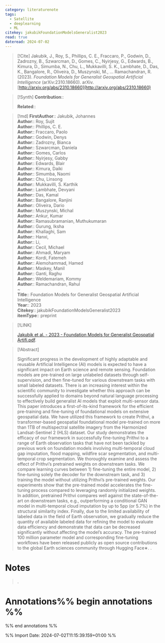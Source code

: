 ```yaml
---
category: literaturenote
tags:
  - Satellite
  - deeplearning
  - ML
citekey: jakubikFoundationModelsGeneralist2023
read: true
dateread: 2024-07-02
---
```


> [!Cite]
> Jakubik, J., Roy, S., Phillips, C. E., Fraccaro, P., Godwin, D., Zadrozny, B., Szwarcman, D., Gomes, C., Nyirjesy, G., Edwards, B., Kimura, D., Simumba, N., Chu, L., Mukkavilli, S. K., Lambhate, D., Das, K., Bangalore, R., Oliveira, D., Muszynski, M., … Ramachandran, R. (2023). _Foundation Models for Generalist Geospatial Artificial Intelligence_ (arXiv:2310.18660). arXiv. [http://arxiv.org/abs/2310.18660](http://arxiv.org/abs/2310.18660)

>[!Synth]
>**Contribution**:: 
>
>**Related**:: 
>

>[!md]
> **FirstAuthor**:: Jakubik, Johannes  
> **Author**:: Roy, Sujit  
> **Author**:: Phillips, C. E.  
> **Author**:: Fraccaro, Paolo  
> **Author**:: Godwin, Denys  
> **Author**:: Zadrozny, Bianca  
> **Author**:: Szwarcman, Daniela  
> **Author**:: Gomes, Carlos  
> **Author**:: Nyirjesy, Gabby  
> **Author**:: Edwards, Blair  
> **Author**:: Kimura, Daiki  
> **Author**:: Simumba, Naomi  
> **Author**:: Chu, Linsong  
> **Author**:: Mukkavilli, S. Karthik  
> **Author**:: Lambhate, Devyani  
> **Author**:: Das, Kamal  
> **Author**:: Bangalore, Ranjini  
> **Author**:: Oliveira, Dario  
> **Author**:: Muszynski, Michal  
> **Author**:: Ankur, Kumar  
> **Author**:: Ramasubramanian, Muthukumaran  
> **Author**:: Gurung, Iksha  
> **Author**:: Khallaghi, Sam  
> **Author**:: Hanxi,   
> **Author**:: Li,   
> **Author**:: Cecil, Michael  
> **Author**:: Ahmadi, Maryam  
> **Author**:: Kordi, Fatemeh  
> **Author**:: Alemohammad, Hamed  
> **Author**:: Maskey, Manil  
> **Author**:: Ganti, Raghu  
> **Author**:: Weldemariam, Kommy  
> **Author**:: Ramachandran, Rahul  
~    
> **Title**:: Foundation Models for Generalist Geospatial Artificial Intelligence  
> **Year**:: 2023   
> **Citekey**:: jakubikFoundationModelsGeneralist2023  
> **itemType**:: preprint    

> [!LINK] 
>
>  [Jakubik et al. - 2023 - Foundation Models for Generalist Geospatial Artifi.pdf](file://C:\Users\olley\Zotero\storage\WCGFSVPW\Jakubik%20et%20al.%20-%202023%20-%20Foundation%20Models%20for%20Generalist%20Geospatial%20Artifi.pdf).

> [!Abstract]
>
> Significant progress in the development of highly adaptable and reusable Artificial Intelligence (AI) models is expected to have a significant impact on Earth science and remote sensing. Foundation models are pre-trained on large unlabeled datasets through self-supervision, and then fine-tuned for various downstream tasks with small labeled datasets. There is an increasing interest within the scientific community to investigate whether this approach can be successfully applied to domains beyond natural language processing to effectively build generalist AI models that exploit multi-sensor data. This paper introduces a first-of-its-kind framework for the efficient pre-training and fine-tuning of foundational models on extensive geospatial data. We have utilized this framework to create Prithvi, a transformer-based geospatial foundational model pre-trained on more than 1TB of multispectral satellite imagery from the Harmonized Landsat-Sentinel 2 (HLS) dataset. Our study demonstrates the efficacy of our framework in successfully fine-tuning Prithvi to a range of Earth observation tasks that have not been tackled by previous work on foundation models involving multi-temporal cloud gap imputation, flood mapping, wildfire scar segmentation, and multi-temporal crop segmentation. We thoroughly examine and assess the effect of Prithvi’s pretrained weights on downstream tasks. We compare learning curves between 1) fine-tuning the entire model, 2) fine-tuning solely the decoder for the downstream task, and 3) training the model without utilizing Prithvi’s pre-trained weights. Our experiments show that the pre-trained model accelerates the fine-tuning process compared to leveraging randomly initialized weights. In addition, pretrained Prithvi compares well against the state-of-the-art on downstream tasks, e.g., outperforming a conditional GAN model in multi-temporal cloud imputation by up to 5pp (or 5.7%) in the structural similarity index. Finally, due to the limited availability of labeled data in the field of Earth observation, we gradually reduce the quantity of available labeled data for refining the model to evaluate data efficiency and demonstrate that data can be decreased significantly without affecting the model’s accuracy. The pre-trained 100 million parameter model and corresponding fine-tuning workflows have been released publicly as open source contributions to the global Earth sciences community through Hugging Face∗.
>.
> 
# Notes
>.


# Annotations%% begin annotations %%


%% end annotations %%

%% Import Date: 2024-07-02T11:15:39.159+01:00 %%
